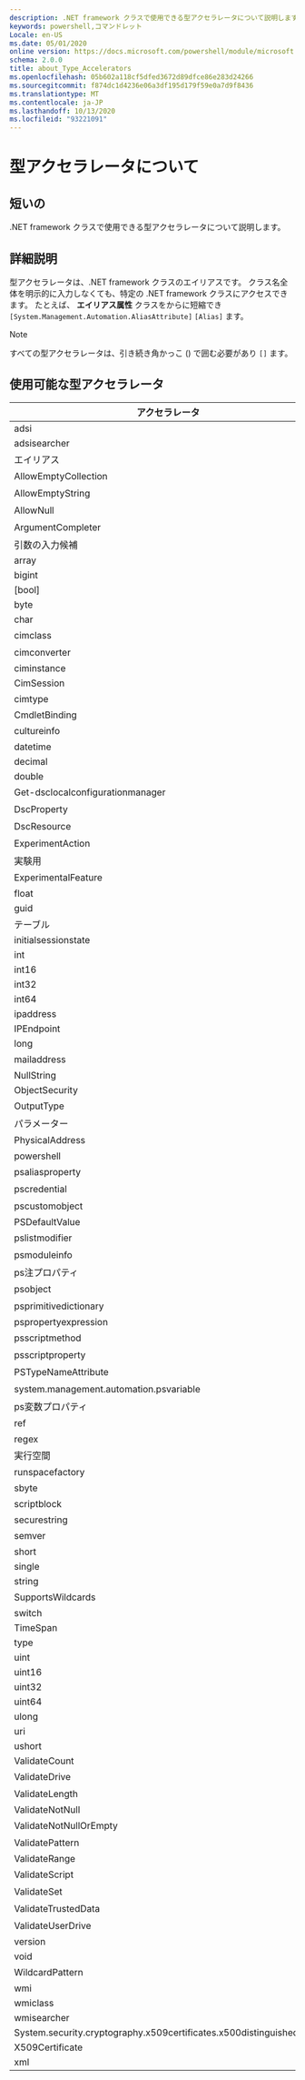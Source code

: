 ```yaml
---
description: .NET framework クラスで使用できる型アクセラレータについて説明します。
keywords: powershell,コマンドレット
Locale: en-US
ms.date: 05/01/2020
online version: https://docs.microsoft.com/powershell/module/microsoft.powershell.core/about/about_type_accelerators?view=powershell-6.0&WT.mc_id=ps-gethelp
schema: 2.0.0
title: about_Type_Accelerators
ms.openlocfilehash: 05b602a118cf5dfed3672d89dfce86e283d24266
ms.sourcegitcommit: f874dc1d4236e06a3df195d179f59e0a7d9f8436
ms.translationtype: MT
ms.contentlocale: ja-JP
ms.lasthandoff: 10/13/2020
ms.locfileid: "93221091"
---
```

# <a name="about-type-accelerators"></a>型アクセラレータについて

## <a name="short-desription"></a>短いの
.NET framework クラスで使用できる型アクセラレータについて説明します。

## <a name="long-description"></a>詳細説明

型アクセラレータは、.NET framework クラスのエイリアスです。 クラス名全体を明示的に入力しなくても、特定の .NET framework クラスにアクセスできます。 たとえば、 **エイリアス属性** クラスをからに短縮でき `[System.Management.Automation.AliasAttribute]` `[Alias]` ます。

> [!NOTE]
> すべての型アクセラレータは、引き続き角かっこ () で囲む必要があり `[]` ます。

## <a name="available-type-accelerators"></a>使用可能な型アクセラレータ

|        アクセラレータ          |                           完全クラス名                           |
|---------------------------- | ------------------------------------------------------------------- |
|adsi                         | System.directoryservices                             |
|adsisearcher                 | System.directoryservices. DirectorySearcher                          |
|エイリアス                        | System. Automation. エイリアス属性                         |
|AllowEmptyCollection         | システムの管理. AllowEmptyCollectionAttribute          |
|AllowEmptyString             | システムの管理. AllowEmptyStringAttribute              |
|AllowNull                    | システムの管理. AllowNullAttribute                     |
|ArgumentCompleter            | システムの管理... 引数の属性             |
|引数の入力候補          | ArgumentCompletionsAttribute (システム管理)           |
|array                        | System.Array                                                        |
|bigint                       | BigInteger                                          |
|[bool]                         | System.Boolean                                                      |
|byte                         | System.Byte                                                         |
|char                         | System.Char                                                         |
|cimclass                     | CimClass (Microsoft 管理)                        |
|cimconverter                 | CimConverter (Microsoft 管理)                    |
|ciminstance                  | Microsoft.Management.Infrastructure.CimInstance                     |
|CimSession                   | Microsoft.Management.Infrastructure.CimSession                      |
|cimtype                      | CimType (Microsoft 管理)                         |
|CmdletBinding                | System.....................                 |
|cultureinfo                  | システムのグローバリゼーション                                    |
|datetime                     | System.DateTime                                                     |
|decimal                      | System.Decimal                                                      |
|double                       | System.Double                                                       |
|Get-dsclocalconfigurationmanager | システムの管理. DscLocalConfigurationManagerAttribute  |
|DscProperty                  | DscPropertyAttribute (システム管理)                   |
|DscResource                  | システムの管理. DscResourceAttribute                   |
|ExperimentAction             | ExperimentAction (システム管理)                       |
|実験用                 | ExperimentalAttribute (システム管理)                  |
|ExperimentalFeature          | ExperimentalFeature (システム管理)                    |
|float                        | System.Single                                                       |
|guid                         | System.Guid                                                         |
|テーブル                    | System.Collections.Hashtable                                        |
|initialsessionstate          | System.Management.Automation.Runspaces.InitialSessionState          |
|int                          | System.Int32                                                        |
|int16                        | System.Int16                                                        |
|int32                        | System.Int32                                                        |
|int64                        | System.Int64                                                        |
|ipaddress                    | System .Net. IPAddress                                                |
|IPEndpoint                   | IPEndPoint                                               |
|long                         | System.Int64                                                        |
|mailaddress                  | システム .Net. Mail. MailAddress                                         |
|NullString                   | System.string (...)                    |
|ObjectSecurity               | Accesscontrol-namespace. ObjectSecurity                        |
|OutputType                   | OutputTypeAttribute (システム管理)                    |
|パラメーター                    | System.string. ParameterAttribute                     |
|PhysicalAddress              | システム .Net. NetworkInformation. PhysicalAddress                       |
|powershell                   | System. Automation. PowerShell                             |
|psaliasproperty              | PSAliasProperty (システム管理)                        |
|pscredential                 | システム.... PSCredential                           |
|pscustomobject               | システム管理. PSObject                               |
|PSDefaultValue               | System.Management.Automation.PSDefaultValueAttribute                |
|pslistmodifier               | PSListModifier (システム管理)                         |
|psmoduleinfo                 | PSModuleInfo (システム管理)                           |
|ps注プロパティ               | System. Management. Ps注プロパティ                         |
|psobject                     | システム管理. PSObject                               |
|psprimitivedictionary        | PSPrimitiveDictionary (システム管理)                  |
|pspropertyexpression         | Microsoft. PowerShell. PSPropertyExpression                  |
|psscriptmethod               | システムの管理. PSScriptMethod                         |
|psscriptproperty             | システムの管理. PSScriptProperty                       |
|PSTypeNameAttribute          | PSTypeNameAttribute (システム管理)                    |
|system.management.automation.psvariable                   | システム管理. PSVariable                             |
|ps変数プロパティ           | システムの管理. Ps変数プロパティ                     |
|ref                          | システムの管理. PSReference                            |
|regex                        | System.Text.RegularExpressions.Regex                                |
|実行空間                     | システム管理. 実行空間                     |
|runspacefactory              | RunspaceFactory (システム管理)              |
|sbyte                        | System.SByte                                                        |
|scriptblock                  | システムの管理. ScriptBlock                            |
|securestring                 | System.Security.SecureString                                        |
|semver                       | SemanticVersion (システム管理)                        |
|short                        | System.Int16                                                        |
|single                       | System.Single                                                       |
|string                       | System.String                                                       |
|SupportsWildcards            | SupportsWildcardsAttribute (システム管理)             |
|switch                       | System.Management.Automation.SwitchParameter                        |
|TimeSpan                     | System.TimeSpan                                                     |
|type                         | System.Type                                                         |
|uint                         | System.UInt32                                                       |
|uint16                       | System.UInt16                                                       |
|uint32                       | System.UInt32                                                       |
|uint64                       | System.UInt64                                                       |
|ulong                        | System.UInt64                                                       |
|uri                          | System.Uri                                                          |
|ushort                       | System.UInt16                                                       |
|ValidateCount                | System. Automation. ValidateCountAttribute                 |
|ValidateDrive                | System.servicemodel. Validate! 属性                 |
|ValidateLength               | ValidateLengthAttribute (システム管理)                |
|ValidateNotNull              | System.string. ValidateNotNullAttribute               |
|ValidateNotNullOrEmpty       | システムの管理. ValidateNotNullOrEmptyAttribute        |
|ValidatePattern              | システムの管理. Validatepattern 属性               |
|ValidateRange                | System. Automation. ValidateRangeAttribute                 |
|ValidateScript               | ValidateScriptAttribute (システム管理)                |
|ValidateSet                  | ValidateSetAttribute (システム管理)                   |
|ValidateTrustedData          | システムの管理. ValidateTrustedDataAttribute           |
|ValidateUserDrive            | System.servicemodel. Validateuseros 属性             |
|version                      | System.Version                                                      |
|void                         | System.Void                                                         |
|WildcardPattern              | WildcardPattern (システム管理)                        |
|wmi                          | System.management.managementobject                                  |
|wmiclass                     | ManagementClass                                   |
|wmisearcher                  | ManagementObjectSearcher                          |
|System.security.cryptography.x509certificates.x500distinguishedname        | System.Security.Cryptography.X509Certificates.X500DistinguishedName |
|X509Certificate              | System.Security.Cryptography.X509Certificates.X509Certificate       |
|xml                          | System.Xml.XmlDocument                                              |
